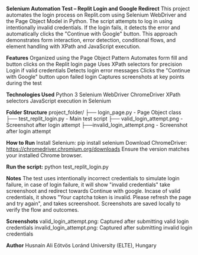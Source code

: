 **Selenium Automation Test – Replit Login and Google Redirect**
This project automates the login process on Replit.com using Selenium WebDriver and the Page Object Model in Python.
The script attempts to log in using intentionally invalid credentials. If the login fails, it detects the error and automatically clicks the "Continue with Google" button. This approach demonstrates form interaction, error detection, conditional flows, and element handling with XPath and JavaScript execution.

**Features**
Organized using the Page Object Pattern
Automates form fill and button clicks on the Replit login page
Uses XPath selectors for precision
Login if valid credentials
Detects login error messages
Clicks the "Continue with Google" button upon failed login
Captures screenshots at key points during the test


**Technologies Used**
Python 3
Selenium WebDriver
ChromeDriver
XPath selectors
JavaScript execution in Selenium

**Folder Structure**
project_folder/
├── login_page.py - Page Object class
├── test_replit_login.py - Main test script
├── valid_login_attempt.png - Screenshot after login attempt
├──invalid_login_attempt.png - Screenshot after login attempt

**How to Run**
Install Selenium:
pip install selenium
Download ChromeDriver:
https://chromedriver.chromium.org/downloads
Ensure the version matches your installed Chrome browser.

**Run the script:**
python test_replit_login.py

**Notes**
The test uses intentionally incorrect credentials to simulate login failure, in case of login failure, it will show "invalid credentials" take screenshoot and redirect towards Continue with google.
Incase of valid credentials, it shows "Your captcha token is invalid. Please refresh the page and try again", and takes screenshoot.
Screenshots are saved locally to verify the flow and outcomes.

**Screenshots**
valid_login_attempt.png: Captured after submitting valid login credentials
invalid_login_attempt.png: Captured after submitting invalid login credentials

**Author**
Husnain Ali
Eötvös Loránd University (ELTE), Hungary
